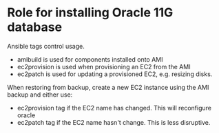 # Role for installing Oracle 11G database

Ansible tags control usage.

- amibuild is used for components installed onto AMI
- ec2provision is used when provisioning an EC2 from the AMI
- ec2patch is used for updating a provisioned EC2, e.g. resizing disks.

When restoring from backup, create a new EC2 instance using the AMI backup
and either use:

- ec2provision tag if the EC2 name has changed.  This will reconfigure oracle
- ec2patch tag if the EC2 name hasn't change.  This is less disruptive.
